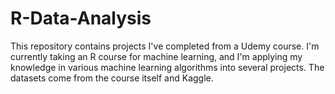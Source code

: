 # R-Data-Analysis

This repository contains projects I've completed from a Udemy course. I'm currently taking an R course for machine learning, and I'm applying my knowledge in various machine learning algorithms into several projects. The datasets come from the course itself and Kaggle.
